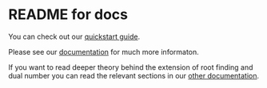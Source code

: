 # README for docs

You can check out our [quickstart guide](https://github.com/Crimson-Coders-3/cs107-FinalProject/blob/master/README.md).

Please see our [documentation](https://github.com/Crimson-Coders-3/cs107-FinalProject/blob/master/docs/documentation.ipynb) for much more informaton.

If you want to read deeper theory behind the extension of root finding and dual number you can read the relevant sections in our [other documentation](https://github.com/Crimson-Coders-3/cs107-FinalProject/blob/master/docs/documentation_wrongly%20committed.ipynb).
